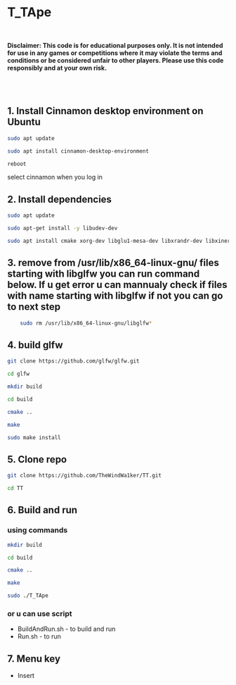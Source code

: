 # T_TApe
<br />

**Disclaimer: This code is for educational purposes only. It is not intended for use in any games or competitions where it may violate the terms and conditions or be considered unfair to other players. Please use this code responsibly and at your own risk.**

<br />
<br />

## 1. Install Cinnamon desktop environment on Ubuntu
```bash
sudo apt update
```
```bash
sudo apt install cinnamon-desktop-environment
```
```bash
reboot
```

select cinnamon when you log in

## 2. Install dependencies
```bash
sudo apt update
```
```bash
sudo apt-get install -y libudev-dev
```
```bash
sudo apt install cmake xorg-dev libglu1-mesa-dev libxrandr-dev libxinerama-dev libxcursor-dev libxi-dev
```

## 3. remove from /usr/lib/x86_64-linux-gnu/ files starting with libglfw you can run command below. If u get error u can mannualy check if files with name starting with libglfw if not you can go to next step
```bash
    sudo rm /usr/lib/x86_64-linux-gnu/libglfw*
```
## 4. build glfw
```bash
git clone https://github.com/glfw/glfw.git
```
```bash
cd glfw
```
```bash
mkdir build
```
```bash
cd build
```
```bash
cmake ..
```
```bash
make
```
```bash
sudo make install
```

## 5. Clone repo
```bash
git clone https://github.com/TheWindWa1ker/TT.git
```
```bash
cd TT
```

## 6. Build and run
### using commands
```bash
mkdir build
```
```bash
cd build
```
```bash
cmake ..
```
```bash
make
```
```bash
sudo ./T_TApe
```
### or u can use script 
* BuildAndRun.sh - to build and run
* Run.sh - to run

## 7. Menu key
* Insert
